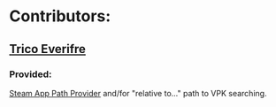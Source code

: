 # Contributors:

## [Trico Everifre](https://github.com/Trico-Everfire)
### Provided:
[Steam App Path Provider](https://github.com/Trico-Everfire/SteamAppPathProvider)
and/for "relative to..." path to VPK searching.